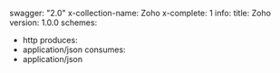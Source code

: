 swagger: "2.0"
x-collection-name: Zoho
x-complete: 1
info:
  title: Zoho
  version: 1.0.0
schemes:
- http
produces:
- application/json
consumes:
- application/json